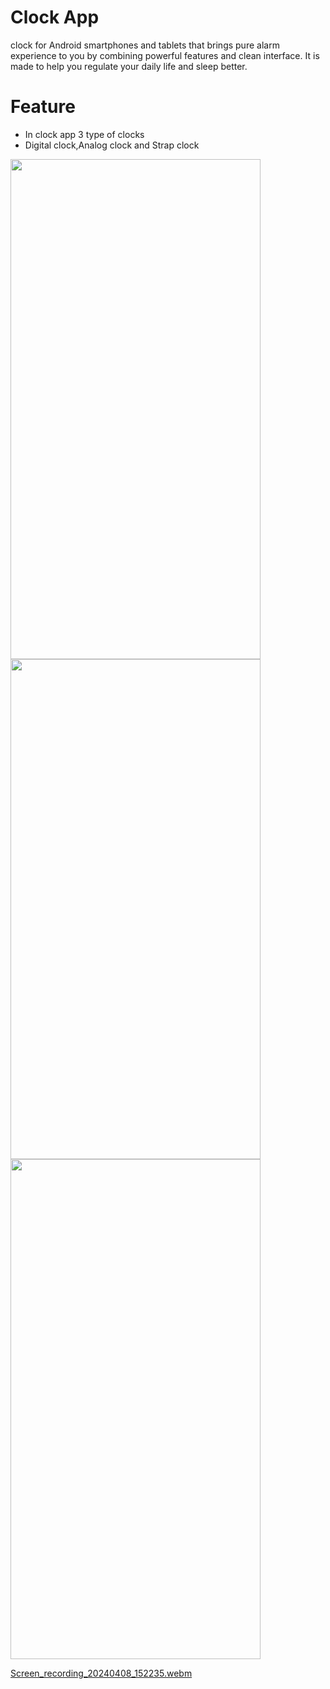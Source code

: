 # Clock App
clock for Android smartphones and tablets that brings pure alarm experience to you by combining powerful features and clean interface.
It is made to help you regulate your daily life and sleep better.

# Feature

- In clock app 3 type of clocks
- Digital clock,Analog clock and Strap clock

<p>
  <img src = "https://github.com/Hitesh910/clock_app/assets/154861495/dda02c76-5c34-4635-b278-39dfedf8f33c"height="800"width="400"/>
   <img src = "https://github.com/Hitesh910/clock_app/assets/154861495/58b00349-3c74-4a4d-a1cd-5aff95967aec"height="800"width="400"/>
   <img src = "https://github.com/Hitesh910/clock_app/assets/154861495/a70a23d4-5380-42ea-950f-910769baf69c"height="800"width="400"/>
</p>


[Screen_recording_20240408_152235.webm](https://github.com/Hitesh910/clock_app/assets/154861495/dd2d81be-5c40-445d-aefe-cc5b6185c487)
